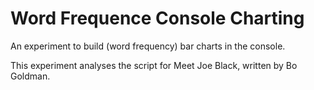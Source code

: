 # Word Frequence Console Charting

An experiment to build (word frequency) bar charts in the console.

This experiment analyses the script for Meet Joe Black, written by Bo Goldman.